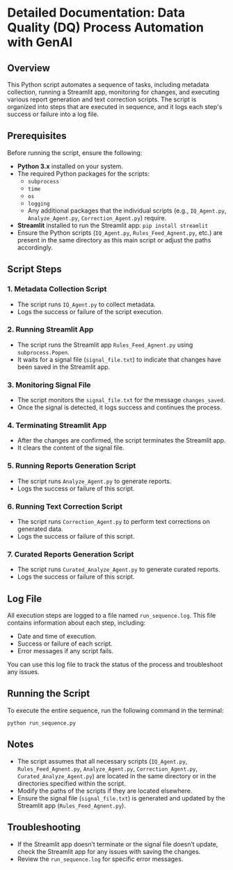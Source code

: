 # **Detailed Documentation: Data Quality (DQ) Process Automation with GenAI**

## Overview

This Python script automates a sequence of tasks, including metadata collection, running a Streamlit app, monitoring for changes, and executing various report generation and text correction scripts. The script is organized into steps that are executed in sequence, and it logs each step's success or failure into a log file.

## Prerequisites

Before running the script, ensure the following:

- **Python 3.x** installed on your system.
- The required Python packages for the scripts:
  - `subprocess`
  - `time`
  - `os`
  - `logging`
  - Any additional packages that the individual scripts (e.g., `IQ_Agent.py`, `Analyze_Agent.py`, `Correction_Agent.py`) require.
- **Streamlit** installed to run the Streamlit app:
  `pip install streamlit`
- Ensure the Python scripts (`IQ_Agent.py`, `Rules_Feed_Agnent.py`, etc.) are present in the same directory as this main script or adjust the paths accordingly.

## Script Steps

### 1. **Metadata Collection Script**

- The script runs `IQ_Agent.py` to collect metadata.
- Logs the success or failure of the script execution.

### 2. **Running Streamlit App**

- The script runs the Streamlit app `Rules_Feed_Agnent.py` using `subprocess.Popen`.
- It waits for a signal file (`signal_file.txt`) to indicate that changes have been saved in the Streamlit app.

### 3. **Monitoring Signal File**

- The script monitors the `signal_file.txt` for the message `changes_saved`.
- Once the signal is detected, it logs success and continues the process.

### 4. **Terminating Streamlit App**

- After the changes are confirmed, the script terminates the Streamlit app.
- It clears the content of the signal file.

### 5. **Running Reports Generation Script**

- The script runs `Analyze_Agent.py` to generate reports.
- Logs the success or failure of this script.

### 6. **Running Text Correction Script**

- The script runs `Correction_Agent.py` to perform text corrections on generated data.
- Logs the success or failure of this script.

### 7. **Curated Reports Generation Script**

- The script runs `Curated_Analyze_Agent.py` to generate curated reports.
- Logs the success or failure of this script.

## Log File

All execution steps are logged to a file named `run_sequence.log`. This file contains information about each step, including:

- Date and time of execution.
- Success or failure of each script.
- Error messages if any script fails.

You can use this log file to track the status of the process and troubleshoot any issues.

## Running the Script

To execute the entire sequence, run the following command in the terminal:

`python run_sequence.py`

## Notes

- The script assumes that all necessary scripts (`IQ_Agent.py`, `Rules_Feed_Agnent.py`, `Analyze_Agent.py`, `Correction_Agent.py`, `Curated_Analyze_Agent.py`) are located in the same directory or in the directories specified within the script.
- Modify the paths of the scripts if they are located elsewhere.
- Ensure the signal file (`signal_file.txt`) is generated and updated by the Streamlit app (`Rules_Feed_Agnent.py`).

## Troubleshooting

- If the Streamlit app doesn’t terminate or the signal file doesn’t update, check the Streamlit app for any issues with saving the changes.
- Review the `run_sequence.log` for specific error messages.
